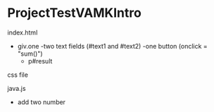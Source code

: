 # ProjectTestVAMKIntro

index.html
  - giv.one
    -two text fields (#text1 and #text2)
    -one button (onclick = "sum()")
    - p#result
    
    
css file


java.js
  - add two number